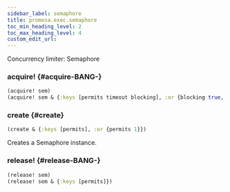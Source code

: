 ```yaml
---
sidebar_label: semaphore
title: promesa.exec.semaphore
toc_min_heading_level: 2
toc_max_heading_level: 4
custom_edit_url:
---
```


Concurrency limiter: Semaphore




### acquire\! {#acquire-BANG-}
``` clojure
(acquire! sem)
(acquire! sem & {:keys [permits timeout blocking], :or {blocking true, permits 1}})
```


### create {#create}
``` clojure
(create & {:keys [permits], :or {permits 1}})
```


Creates a Semaphore instance.

### release\! {#release-BANG-}
``` clojure
(release! sem)
(release! sem & {:keys [permits]})
```


